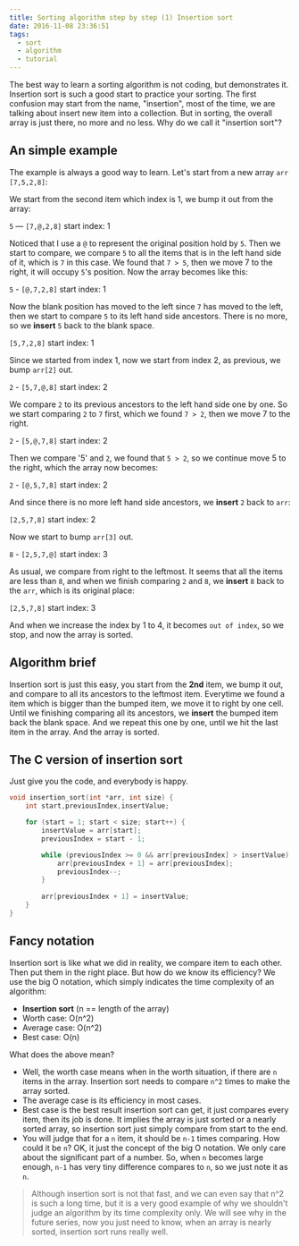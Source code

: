 ```yaml
---
title: Sorting algorithm step by step (1) Insertion sort
date: 2016-11-08 23:36:51
tags:
  - sort
  - algorithm
  - tutorial
---
```

The best way to learn a sorting algorithm is not coding, but demonstrates it. Insertion sort is such a good start to practice your sorting. The first confusion may start from the name, "insertion", most of the time, we are talking about insert new item into a collection. But in sorting, the overall array is just there, no more and no less. Why do we call it "insertion sort"?

<!--more-->

## An simple example

The example is always a good way to learn. Let's start from a new array `arr` `[7,5,2,8]`:

We start from the second item which index is 1, we bump it out from the array:

`5`  — `[7,@,2,8]`   start index: 1

Noticed that I use a `@` to represent the original position hold by `5`. Then we start to compare, we compare `5` to all the items that is in the left hand side of it, which is `7` in this case. We found that `7 > 5`, then we move 7 to the right, it will occupy `5`'s position. Now the array becomes like this:

`5` - `[@,7,2,8]`   start index: 1

Now the blank position has moved to the left since `7` has moved to the left, then we start to compare `5` to its left hand side ancestors. There is no more, so we **insert** `5` back to the blank space.

`[5,7,2,8]`   start index: 1

Since we started from index 1, now we start from index 2, as previous, we bump `arr[2]` out.

`2` - `[5,7,@,8]`   start index: 2

We compare `2` to its previous ancestors to the left hand side one by one. So we start comparing `2` to `7` first, which we found `7 > 2`, then we move 7 to the right.

`2` - `[5,@,7,8]`   start index: 2

Then we compare '5' and `2`, we found that `5 > 2`, so we continue move 5 to the right, which the array now becomes:

`2` - `[@,5,7,8]`   start index: 2

And since there is no more left hand side ancestors, we **insert** `2` back to `arr`:

`[2,5,7,8]` start index: 2

Now we start to bump `arr[3]` out.

`8` - `[2,5,7,@]`   start index: 3

As usual, we compare from right to the leftmost. It seems that all the items are less than `8`, and when we finish comparing `2` and `8`, we **insert** `8` back to the `arr`, which is its original place:

`[2,5,7,8]`   start index: 3

And when we increase the index by 1 to 4, it becomes `out of index`, so we stop, and now the array is sorted.

## Algorithm brief

Insertion sort is just this easy, you start from the **2nd** item, we bump it out, and compare to all its ancestors to the leftmost item. Everytime we found a item which is bigger than the bumped item, we move it to right by one cell. Until we finishing comparing all its ancestors, we **insert** the bumped item back the blank space. And we repeat this one by one, until we hit the last item in the array. And the array is sorted.

## The C version of insertion sort 

Just give you the code, and everybody is happy.

```c
void insertion_sort(int *arr, int size) {
    int start,previousIndex,insertValue;

    for (start = 1; start < size; start++) {
        insertValue = arr[start];
        previousIndex = start - 1;

        while (previousIndex >= 0 && arr[previousIndex] > insertValue) {
            arr[previousIndex + 1] = arr[previousIndex];
            previousIndex--;
        }
        
        arr[previousIndex + 1] = insertValue;
    }
}
```

## Fancy notation

Insertion sort is like what we did in reality, we compare item to each other. Then put them in the right place. But how do we know its efficiency? We use the big O notation, which simply indicates the time complexity of an algorithm:

- **Insertion sort** (n == length of the array)
- Worth case: O(n^2)
- Average case: O(n^2)
- Best case: O(n)

What does the above mean? 
- Well, the worth case means when in the worth situation, if there are `n` items in the array. Insertion sort needs to compare `n^2` times to make the array sorted. 
- The average case is its efficiency in most cases. 
- Best case is the best result insertion sort can get, it just compares every item, then its job is done. It implies the array is just sorted or a nearly sorted array, so insertion sort just simply compare from start to the end. 
- You will judge that for a `n` item, it should be `n-1` times comparing. How could it be `n`? OK, it just the concept of the big O notation. We only care about the significant part of a number. So, when `n` becomes large enough, `n-1` has very tiny difference compares to `n`, so we just note it as `n`.

> Although insertion sort is not that fast, and we can even say that n^2 is such a long time, but it is a very good example of why we shouldn't judge an algorithm by its time complexity only. We will see why in the future series, now you just need to know, when an array is nearly sorted, insertion sort runs really well.
